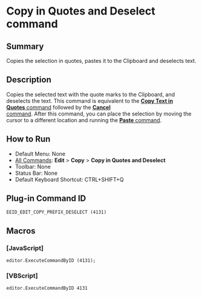 # Copy in Quotes and Deselect command

## Summary

Copies the selection in quotes, pastes it to the Clipboard and deselects
text.

## Description

Copies the selected text with the quote marks to the Clipboard, and
deselects the text.
This command is equivalent to the [**Copy Text in**\
**Quotes** command](edit_copy) followed by the [**Cancel** \
command](escape). After this command, you
can place the selection by moving the cursor to a different location
and running the [**Paste** command](edit_paste).

## How to Run

- Default Menu: None
- [All Commands](../tools/all_commands): **Edit** \> **Copy**
\> **Copy in Quotes and Deselect**
- Toolbar: None
- Status Bar: None
- Default Keyboard Shortcut: CTRL+SHIFT+Q

## Plug-in Command ID

```
EEID_EDIT_COPY_PREFIX_DESELECT (4131)```

## Macros

### \[JavaScript\]

```
editor.ExecuteCommandByID (4131);
```

### \[VBScript\]

```
editor.ExecuteCommandByID 4131
```
